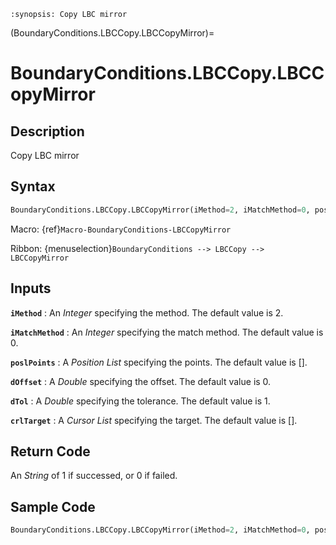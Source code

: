 ```{module} BoundaryConditions.LBCCopy.LBCCopyMirror()
:synopsis: Copy LBC mirror
```

(BoundaryConditions.LBCCopy.LBCCopyMirror)=

# BoundaryConditions.LBCCopy.LBCCopyMirror

## Description

Copy LBC mirror

## Syntax

```python
BoundaryConditions.LBCCopy.LBCCopyMirror(iMethod=2, iMatchMethod=0, poslPoints=[], dOffset=0, dTol=1, crlTarget=[])
```

Macro: {ref}`Macro-BoundaryConditions-LBCCopyMirror`

Ribbon: {menuselection}`BoundaryConditions --> LBCCopy --> LBCCopyMirror`

## Inputs

**`iMethod`**
: An _Integer_ specifying the method. The default value is 2.

**`iMatchMethod`**
: An _Integer_ specifying the match method. The default value is 0.

**`poslPoints`**
: A _Position List_ specifying the points. The default value is [].

**`dOffset`**
: A _Double_ specifying the offset. The default value is 0.

**`dTol`**
: A _Double_ specifying the tolerance. The default value is 1.

**`crlTarget`**
: A _Cursor List_ specifying the target. The default value is [].

## Return Code

An _String_ of 1 if successed, or 0 if failed.

## Sample Code

```python
BoundaryConditions.LBCCopy.LBCCopyMirror(iMethod=2, iMatchMethod=0, poslPoints=[], dOffset=0, dTol=1, crlTarget=[])
```
